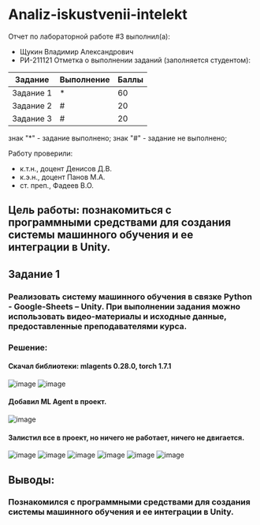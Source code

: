# Analiz-iskustvenii-intelekt
Отчет по лабораторной работе #3 выполнил(а):
- Щукин Владимир Александрович
- РИ-211121
Отметка о выполнении заданий (заполняется студентом):

| Задание | Выполнение | Баллы |
| ------ | ------ | ------ |
| Задание 1 | * | 60 |
| Задание 2 | # | 20 |
| Задание 3 | # | 20 |

знак "*" - задание выполнено; знак "#" - задание не выполнено;

Работу проверили:
- к.т.н., доцент Денисов Д.В.
- к.э.н., доцент Панов М.А.
- ст. преп., Фадеев В.О.

## Цель работы: познакомиться с программными средствами для создания системы машинного обучения и ее интеграции в Unity.

## Задание 1

### Реализовать систему машинного обучения в связке Python - Google-Sheets – Unity. При выполнении задания можно использовать видео-материалы и исходные данные, предоставленные преподавателями курса.

### Решение:
#### Скачал библиотеки: mlagents 0.28.0, torch 1.7.1
![image](https://user-images.githubusercontent.com/114513570/201151493-0e83a80c-4c30-462c-8d34-f59d1f0c3d24.png)
![image](https://user-images.githubusercontent.com/114513570/201151588-f34d9003-8df3-4a0e-b4e0-949d5b62fc3f.png)

#### Добавил ML Agent в проект.
![image](https://user-images.githubusercontent.com/114513570/201154828-cbbbb275-8475-4b7b-afcf-119623487db6.png)

#### Залистил все в проект, но ничего не работает, ничего не двигается.
![image](https://user-images.githubusercontent.com/114513570/201172091-88bed71e-df71-44ff-8b5f-a85244e21467.png)
![image](https://user-images.githubusercontent.com/114513570/201172157-2feb68f7-b11e-4070-a00e-e01439a44d70.png)
![image](https://user-images.githubusercontent.com/114513570/201172185-5ac46b4c-2f60-4c8d-921b-5361b0888b15.png)
![image](https://user-images.githubusercontent.com/114513570/201172354-5bfbf7b6-f546-42dd-9f31-6968933e1553.png)
![image](https://user-images.githubusercontent.com/114513570/201172400-1e1db21e-904a-4344-8457-c743b7072182.png)
![image](https://user-images.githubusercontent.com/114513570/201172434-a230ec64-2000-4f61-96b7-a84fa2bdfea1.png)




## Выводы:
### Познакомился с программными средствами для создания системы машинного обучения и ее интеграции в Unity.


